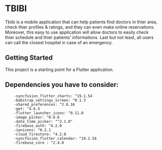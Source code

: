 # TBIBI

Tbibi is a mobile application that can help patients find doctors in thier area, check thier profiles & ratings, and they can even make online reservations. Moreover, this easy to use application will allow doctors to easily check thier schedule and thier patients' informations. 
Last but not least, all users can call the closest hospital in case of an emergency.

## Getting Started

This project is a starting point for a Flutter application.

## Dependencies you have to consider:

        -syncfusion_flutter_charts: ^19.1.54
        -babstrap_settings_screen: ^0.1.3
        -shared_preferences: ^2.0.16
        -get: ^4.6.5
        -flutter_launcher_icons: ^0.11.0
        -image_picker: ^0.8.6
        -date_time_picker: "^2.1.0"
        -firebase_auth: ^4.2.0
        -ionicons: ^0.2.1
        -cloud_firestore: ^4.2.0
        -syncfusion_flutter_calendar: ^19.1.54
        -firebase_core : ^2.4.0
